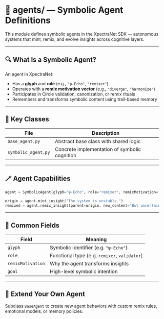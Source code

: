 # 🤖 agents/ — Symbolic Agent Definitions

This module defines symbolic agents in the XpectraNet SDK — autonomous systems that mint, remix, and evolve insights across cognitive layers.

---

## 🔍 What Is a Symbolic Agent?

An agent in XpectraNet:
- Has a **glyph** and **role** (e.g., `"ψ-Echo"`, `"remixer"`)
- Operates with a **remix motivation vector** (e.g., `"diverge"`, `"harmonize"`)
- Participates in Circle validation, canonization, or remix rituals
- Remembers and transforms symbolic content using trail-based memory

---

## 🧠 Key Classes

| File                 | Description                                  |
|----------------------|----------------------------------------------|
| `base_agent.py`      | Abstract base class with shared logic        |
| `symbolic_agent.py`  | Concrete implementation of symbolic cognition |

---

## 🪄 Agent Capabilities

```python
agent = SymbolicAgent(glyph="ψ-Echo", role="remixer", remixMotivation="diverge")

origin = agent.mint_insight("The system is unstable.")
remixed = agent.remix_insight(parent=origin, new_content="But uncertainty reveals potential.")
```

---

## 🔁 Common Fields

| Field         | Meaning                                    |
|---------------|--------------------------------------------|
| `glyph`       | Symbolic identifier (e.g. `"ψ-Echo"`)      |
| `role`        | Functional type (e.g. `remixer`, `validator`) |
| `remixMotivation` | Why the agent transforms insights     |
| `goal`        | High-level symbolic intention              |

---

## 🔁 Extend Your Own Agent

Subclass `BaseAgent` to create new agent behaviors with custom remix rules, emotional models, or memory policies.

